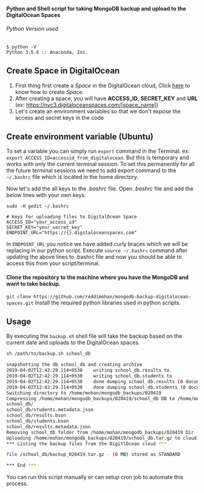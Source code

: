 #### Python and Shell script for taking MongoDB backup and upload to the DigitalOcean Spaces

###### Python Version used
```
$ python -V
Python 3.5.6 :: Anaconda, Inc.
```
Create Space in DigitalOcean
----------------------------
1. First thing first create a *Space* in the DigitalOcean cloud, Click [here](https://www.digitalocean.com/community/tutorials/how-to-create-a-digitalocean-space-and-api-key) to know how to create *Space*.
2. After creating a space, you will have **ACCESS_ID**, **SECRET_KEY** and **URL** (ex: https://nyc3.digitaloceanspaces.com/[space_name])
3. Let's create an environment variables so that we don't expose the access and secret keys in the code

Create environment variable (Ubuntu)
------------------------------------
To set a variable you can simply run `export` command in the Terminal. ex: `export ACCESS_ID=accessid_from_digitalocean`. But this is temporary and works with only the current terminal session. To set this permanently for all the future terminal sessions we need to add export command to the `~/.bashrc` file which is located in the home directory.

Now let's add the all keys to the *.bashrc* file.
Open *.bashrc* file and add the below lines with your own keys.

`sudo -H gedit ~/.bashrc`

```
# Keys for uploading files to DigitalOcean Space
ACCESS_ID="your_access_id"
SECRET_KEY="your_secret_key"
ENDPOINT_URL="https://{}.digitaloceanspaces.com"
```
In ``ENDPOINT_URL`` you notice we have added curly braces which we will be replacing in our python script.
Execute `source ~/.bashrc` command after updating the above lines to .bashrc file and now you should be able to access this from your script/terminal.

#### Clone the repository to the machine where you have the MongoDB and want to take backup.
`git clone https://github.com/reddimohan/mongodb-backup-digitalocean-spaces.git`
Install the required python libraries used in python scripts.

Usage
-----
By executing the `backup.sh` shell file will take the backup based on the current date and uploads to the DigitalOcean spaces.
```sh
sh /path/to/backup.sh school_db

snapshotting the db school_db and creating archive
2019-04-02T12:42:29.114+0530	writing school_db.results to
2019-04-02T12:42:29.114+0530	writing school_db.students to
2019-04-02T12:42:29.114+0530	done dumping school_db.results (0 documents)
2019-04-02T12:42:29.114+0530	done dumping school_db.students (0 documents)
Switching directory to /home/mohan/mongodb_backups/020419
Compressing /home/mohan/mongodb_backups/020419/school_db DB to /home/mohan/mongodb_backups/020419/school_db.tar.gz
school_db/
school_db/students.metadata.json
school_db/results.bson
school_db/students.bson
school_db/results.metadata.json
Removing school_db folder from /home/mohan/mongodb_backups/020419 Dir
Uploading /home/mohan/mongodb_backups/020419/school_db.tar.gz to cloud
*** Listing the backup files from the DigitlOcean cloud ***

file /school_db/backup_020419.tar.gz - (0 MB) stored as STANDARD

*** End ***
```

You can run this script manually or can setup cron job to automate this process.
